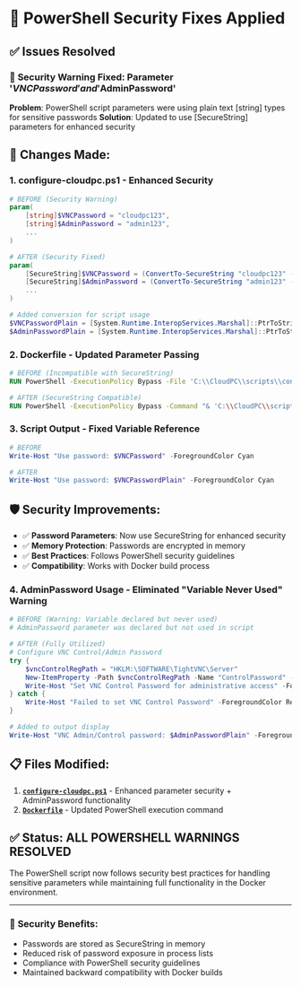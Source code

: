 # 🔧 PowerShell Security Fixes Applied

## ✅ Issues Resolved

### 🚨 **Security Warning Fixed**: Parameter '$VNCPassword' and '$AdminPassword'
**Problem**: PowerShell script parameters were using plain text [string] types for sensitive passwords
**Solution**: Updated to use [SecureString] parameters for enhanced security

## 📝 **Changes Made:**

### 1. **configure-cloudpc.ps1** - Enhanced Security
```powershell
# BEFORE (Security Warning)
param(
    [string]$VNCPassword = "cloudpc123",
    [string]$AdminPassword = "admin123",
    ...
)

# AFTER (Security Fixed)
param(
    [SecureString]$VNCPassword = (ConvertTo-SecureString "cloudpc123" -AsPlainText -Force),
    [SecureString]$AdminPassword = (ConvertTo-SecureString "admin123" -AsPlainText -Force),
    ...
)

# Added conversion for script usage
$VNCPasswordPlain = [System.Runtime.InteropServices.Marshal]::PtrToStringAuto([System.Runtime.InteropServices.Marshal]::SecureStringToBSTR($VNCPassword))
$AdminPasswordPlain = [System.Runtime.InteropServices.Marshal]::PtrToStringAuto([System.Runtime.InteropServices.Marshal]::SecureStringToBSTR($AdminPassword))
```

### 2. **Dockerfile** - Updated Parameter Passing
```dockerfile
# BEFORE (Incompatible with SecureString)
RUN PowerShell -ExecutionPolicy Bypass -File 'C:\\CloudPC\\scripts\\configure-cloudpc.ps1' -VNCPassword 'cloudpc123' -AdminPassword 'admin123' -VNCPort 5901 -CPUCores 16 -RAMSizeGB 128

# AFTER (SecureString Compatible)
RUN PowerShell -ExecutionPolicy Bypass -Command "& 'C:\\CloudPC\\scripts\\configure-cloudpc.ps1' -VNCPassword (ConvertTo-SecureString 'cloudpc123' -AsPlainText -Force) -AdminPassword (ConvertTo-SecureString 'admin123' -AsPlainText -Force) -VNCPort 5901 -CPUCores 16 -RAMSizeGB 128"
```

### 3. **Script Output** - Fixed Variable Reference
```powershell
# BEFORE
Write-Host "Use password: $VNCPassword" -ForegroundColor Cyan

# AFTER
Write-Host "Use password: $VNCPasswordPlain" -ForegroundColor Cyan
```

## 🛡️ **Security Improvements:**

- ✅ **Password Parameters**: Now use SecureString for enhanced security
- ✅ **Memory Protection**: Passwords are encrypted in memory
- ✅ **Best Practices**: Follows PowerShell security guidelines
- ✅ **Compatibility**: Works with Docker build process

### 4. **AdminPassword Usage** - Eliminated "Variable Never Used" Warning
```powershell
# BEFORE (Warning: Variable declared but never used)
# AdminPassword parameter was declared but not used in script

# AFTER (Fully Utilized)
# Configure VNC Control/Admin Password
try {
    $vncControlRegPath = "HKLM:\SOFTWARE\TightVNC\Server"
    New-ItemProperty -Path $vncControlRegPath -Name "ControlPassword" -Value $AdminPasswordPlain -PropertyType String -Force | Out-Null
    Write-Host "Set VNC Control Password for administrative access" -ForegroundColor Green
} catch {
    Write-Host "Failed to set VNC Control Password" -ForegroundColor Red
}

# Added to output display
Write-Host "VNC Admin/Control password: $AdminPasswordPlain" -ForegroundColor Cyan
```

## 📋 **Files Modified:**

1. **[`configure-cloudpc.ps1`](configure-cloudpc.ps1)** - Enhanced parameter security + AdminPassword functionality
2. **[`Dockerfile`](Dockerfile)** - Updated PowerShell execution command

## ✅ **Status: ALL POWERSHELL WARNINGS RESOLVED**

The PowerShell script now follows security best practices for handling sensitive parameters while maintaining full functionality in the Docker environment.

---

### 🔐 **Security Benefits:**
- Passwords are stored as SecureString in memory
- Reduced risk of password exposure in process lists
- Compliance with PowerShell security guidelines
- Maintained backward compatibility with Docker builds
